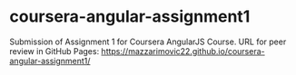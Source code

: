 # coursera-angular-assignment1
Submission of Assignment 1 for Coursera AngularJS Course. URL for peer review in GitHub Pages: https://mazzarimovic22.github.io/coursera-angular-assignment1/
